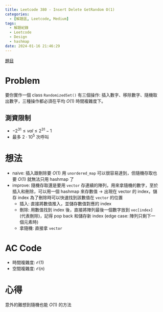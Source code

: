 ```yaml
---
title: Leetcode 380 - Insert Delete GetRandom O(1)
categories:
  - [解題區, Leetcode, Medium]
tags:
  - 解題紀錄
  - Leetcode
  - Design
  - hashmap
date: 2024-01-16 21:46:29
---
```


[題目](https://leetcode.com/problems/insert-delete-getrandom-o1)

# Problem

要你實作一個 class `RandomizedSet()` 有三個操作: 插入數字、移除數字、隨機取出數字，三種操作都必須在平均 $O(1)$ 時間複雜度下。

## 測資限制

- $-2^{31} \le val \le 2^{31} - 1$
- 最多 $2\cdot 10^5$ 次呼叫

# 想法

- naive: 插入跟刪除要 $O(1)$ 用 `unordered_map` 可以很容易達到，但隨機存取也要 $O(1)$ 就無法只用 hashmap 了
- improve: 隨機存取還是要用 `vector` 存連續的陣列，用來拿隨機的數字，至於插入和刪除，可以用一個 hashmap 來存數值 -> 出現在 vector 的 index，儲存 index 為了刪除時可以快速找到該數值在 `vector` 的位置
  - 插入: 直接將數值推入，並儲存數值對應的 index
  - 刪除: 用數值找到 index 後，直接將陣列最後一個數字放到 `vec[index]` (代表刪除)，記得 pop back 和儲存新 index (edge case: 陣列只剩下一個元素時)
  - 拿隨機: 直接拿 `vector` 

# AC Code

<script src="https://emgithub.com/embed-v2.js?target=https%3A%2F%2Fgithub.com%2Froy4801%2Fsolved_problems%2Fblob%2Fmaster%2Fleetcode%2F380.cpp%23L18-L59&style=github&type=code&showBorder=on&showLineNumbers=on&showFileMeta=on&showFullPath=on&showCopy=on"></script>

- 時間複雜度: $\mathcal{O}(1)$
- 空間複雜度: $\mathcal{O}(n)$

<!-- # 賞析 -->


# 心得

意外的難想到隨機也能 $O(1)$ 的方法
